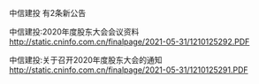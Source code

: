 中信建投 有2条新公告 

中信建投:2020年度股东大会会议资料 http://static.cninfo.com.cn/finalpage/2021-05-31/1210125292.PDF 

中信建投:关于召开2020年度股东大会的通知 http://static.cninfo.com.cn/finalpage/2021-05-31/1210125291.PDF 

